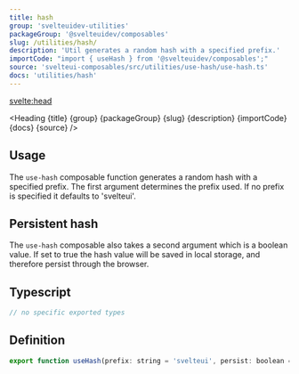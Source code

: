 ```yaml
---
title: hash
group: 'svelteuidev-utilities'
packageGroup: '@svelteuidev/composables'
slug: /utilities/hash/
description: 'Util generates a random hash with a specified prefix.'
importCode: "import { useHash } from '@svelteuidev/composables';"
source: 'svelteui-composables/src/utilities/use-hash/use-hash.ts'
docs: 'utilities/hash'
---
```


<script>
  import { ComposableDemos, Demo } from "@svelteuidev/demos";
  import { Heading } from "$lib/components";
  import { base } from '$app/paths';
</script>

<svelte:head>

  <title>{title} - SvelteUI</title>
</svelte:head>

<Heading {title} {group} {packageGroup} {slug} {description} {importCode} {docs} {source} />

## Usage

The `use-hash` composable function generates a random hash with a specified prefix. The first argument determines the prefix used. If no prefix is specified it defaults to 'svelteui'.

<Demo demo={ComposableDemos.useHashDemo.usage} />

## Persistent hash

The `use-hash` composable also takes a second argument which is a boolean value. If set to true the hash value will be saved in local storage, and therefore persist through the browser.

<Demo demo={ComposableDemos.useHashDemo.persist} />

## Typescript

```js
// no specific exported types
```

## Definition

```js
export function useHash(prefix: string = 'svelteui', persist: boolean = false): string;
```
